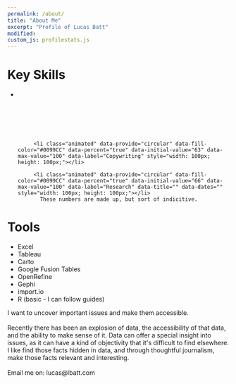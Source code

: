 ```yaml
---
permalink: /about/
title: "About Me"
excerpt: "Profile of Lucas Batt"
modified:
custom_js: profilestats.js
---
```

<div class="container">
  <h1 class="stats">Key Skills</h1>
  <ul class="graphs stats-container centered biggie">			
          <li class="animated" data-provide="circular" data-fill-color="#0099CC" data-percent="true" data-initial-value="40" data-max-value="100" data-label="Data Wrangling" data-title="" data-dates="" style="width: 100px; height: 100px;">
          </li>

         <li class="animated" data-provide="circular" data-fill-color="#0099CC" data-percent="true" data-initial-value="63" data-max-value="100" data-label="Copywriting" style="width: 100px; height: 100px;"></li>  

         <li class="animated" data-provide="circular" data-fill-color="#0099CC" data-percent="true" data-initial-value="66" data-max-value="100" data-label="Research" data-title="" data-dates="" style="width: 100px; height: 100px;"></li>    
           These numbers are made up, but sort of indicitive.
  </ul>
  
   <h1 class="stats">Tools</h1>
   <ul>
 <li> Excel</li>
   <li>Tableau</li>
  <li>Carto</li>
   <li>Google Fusion Tables</li>
  <li>OpenRefine</li>
   <li>Gephi</li>
  <li>import.io</li>
   <li>R (basic - I can follow guides)</li>
  </ul>

   

  </div>

<div class="about-intro">
I want to uncover important issues and make them accessible.
<br><br>
Recently there has been an explosion of data, the accessibility of that data, and the ability to make sense of it. Data can offer a special insight into issues, as it can have a kind of objectivity that it's difficult to find elsewhere. I like find those facts hidden in data, and through thoughtful journalism, make those facts relevant and interesting.
<br><br>
Email me on: lucas@lbatt.com
</div>
<div class="bottom-padding">
</div>